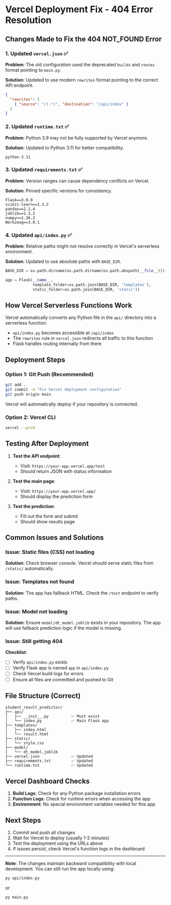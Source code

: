# Vercel Deployment Fix - 404 Error Resolution

## Changes Made to Fix the 404 NOT_FOUND Error

### 1. Updated `vercel.json` ✅
**Problem**: The old configuration used the deprecated `builds` and `routes` format pointing to `main.py`.

**Solution**: Updated to use modern `rewrites` format pointing to the correct API endpoint.

```json
{
  "rewrites": [
    { "source": "/(.*)", "destination": "/api/index" }
  ]
}
```

### 2. Updated `runtime.txt` ✅
**Problem**: Python 3.9 may not be fully supported by Vercel anymore.

**Solution**: Updated to Python 3.11 for better compatibility.

```
python-3.11
```

### 3. Updated `requirements.txt` ✅
**Problem**: Version ranges can cause dependency conflicts on Vercel.

**Solution**: Pinned specific versions for consistency.

```
Flask==3.0.0
scikit-learn==1.3.2
pandas==2.1.4
joblib==1.3.2
numpy==1.26.2
Werkzeug==3.0.1
```

### 4. Updated `api/index.py` ✅
**Problem**: Relative paths might not resolve correctly in Vercel's serverless environment.

**Solution**: Updated to use absolute paths with `BASE_DIR`.

```python
BASE_DIR = os.path.dirname(os.path.dirname(os.path.abspath(__file__)))

app = Flask(__name__, 
            template_folder=os.path.join(BASE_DIR, 'templates'),
            static_folder=os.path.join(BASE_DIR, 'static'))
```

## How Vercel Serverless Functions Work

Vercel automatically converts any Python file in the `api/` directory into a serverless function:
- `api/index.py` becomes accessible at `/api/index`
- The `rewrites` rule in `vercel.json` redirects all traffic to this function
- Flask handles routing internally from there

## Deployment Steps

### Option 1: Git Push (Recommended)
```bash
git add .
git commit -m "Fix Vercel deployment configuration"
git push origin main
```
Vercel will automatically deploy if your repository is connected.

### Option 2: Vercel CLI
```bash
vercel --prod
```

## Testing After Deployment

1. **Test the API endpoint**:
   - Visit: `https://your-app.vercel.app/test`
   - Should return JSON with status information

2. **Test the main page**:
   - Visit: `https://your-app.vercel.app/`
   - Should display the prediction form

3. **Test the prediction**:
   - Fill out the form and submit
   - Should show results page

## Common Issues and Solutions

### Issue: Static files (CSS) not loading
**Solution**: Check browser console. Vercel should serve static files from `/static/` automatically.

### Issue: Templates not found
**Solution**: The app has fallback HTML. Check the `/test` endpoint to verify paths.

### Issue: Model not loading
**Solution**: Ensure `model/dt_model.joblib` exists in your repository. The app will use fallback prediction logic if the model is missing.

### Issue: Still getting 404
**Checklist**:
- [ ] Verify `api/index.py` exists
- [ ] Verify Flask app is named `app` in `api/index.py`
- [ ] Check Vercel build logs for errors
- [ ] Ensure all files are committed and pushed to Git

## File Structure (Correct)

```
student_result_predictor/
├── api/
│   ├── __init__.py          ✅ Must exist
│   └── index.py             ✅ Main Flask app
├── templates/
│   ├── index.html
│   └── result.html
├── static/
│   └── style.css
├── model/
│   └── dt_model.joblib
├── vercel.json              ✅ Updated
├── requirements.txt         ✅ Updated
└── runtime.txt              ✅ Updated
```

## Vercel Dashboard Checks

1. **Build Logs**: Check for any Python package installation errors
2. **Function Logs**: Check for runtime errors when accessing the app
3. **Environment**: No special environment variables needed for this app

## Next Steps

1. Commit and push all changes
2. Wait for Vercel to deploy (usually 1-2 minutes)
3. Test the deployment using the URLs above
4. If issues persist, check Vercel's function logs in the dashboard

---

**Note**: The changes maintain backward compatibility with local development. You can still run the app locally using:
```bash
py api/index.py
```
or
```bash
py main.py
```

